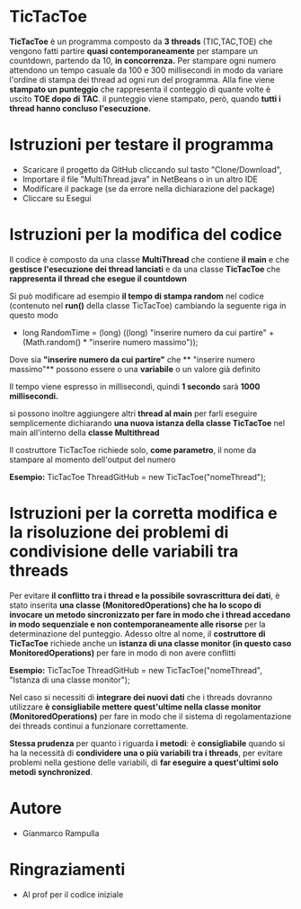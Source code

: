 # TicTacToe

**TicTacToe** è un programma composto da **3 threads** (TIC,TAC,TOE) che vengono fatti partire **quasi contemporaneamente** per stampare un countdown, partendo da 10, **in concorrenza.** 
Per stampare ogni numero attendono un tempo casuale da 100 e 300 millisecondi in modo da variare l'ordine di stampa dei thread ad ogni run del programma.
Alla fine viene **stampato un punteggio** che rappresenta il conteggio di quante volte è uscito **TOE dopo di TAC**. 
il punteggio viene stampato, però, quando **tutti i thread hanno concluso l'esecuzione.**

# Istruzioni per testare il programma
 - Scaricare il progetto da GitHub cliccando sul tasto "Clone/Download",
 - Importare il file "MultiThread.java" in NetBeans o in un altro IDE 
 - Modificare il package (se da errore nella dichiarazione del package)
 - Cliccare su Esegui
 
# Istruzioni per la modifica del codice

Il codice è composto da una classe **MultiThread** che contiene **il main** e che **gestisce l'esecuzione dei thread lanciati** e da una classe **TicTacToe** che **rappresenta il thread che esegue il countdown**

Si può modificare ad esempio **il tempo di stampa random** nel codice (contenuto nel **run()** della classe TicTacToe) cambiando la seguente riga in questo modo

- long  RandomTime = (long) ((long) "inserire numero da cui partire" + (Math.random() * "inserire numero massimo"));

Dove sia **"inserire numero da cui partire"** che **  "inserire numero massimo"** possono essere o una **variabile** o un valore già definito

Il tempo viene espresso in millisecondi, quindi **1 secondo** sarà **1000 millisecondi.**

si possono inoltre aggiungere altri **thread al main** per farli eseguire semplicemente dichiarando **una nuova istanza della classe TicTacToe** nel main all'interno della **classe Multithread**

Il costruttore TicTacToe richiede solo, **come parametro**, il nome da stampare al momento dell'output del numero

**Esempio:** TicTacToe ThreadGitHub = new TicTacToe("nomeThread");

# Istruzioni per la corretta modifica e la risoluzione dei problemi di condivisione delle variabili tra threads

Per evitare **il conflitto tra i thread e la possibile sovrascrittura dei dati**, è stato inserita **una classe (MonitoredOperations) che ha lo scopo di invocare un metodo sincronizzato per fare in modo che i thread accedano in modo sequenziale e non contemporaneamente alle risorse** per la determinazione del punteggio.
Adesso oltre al nome, il **costruttore di TicTacToe** richiede anche un **istanza di una classe monitor (in questo caso MonitoredOperations)** per fare in modo di non avere conflitti

**Esempio:** TicTacToe ThreadGitHub = new TicTacToe("nomeThread", "Istanza di una classe monitor");

Nel caso si necessiti di **integrare dei nuovi dati** che i threads dovranno utilizzare **è consigliabile mettere quest'ultime nella classe monitor (MonitoredOperations)** per fare in modo che il sistema di regolamentazione dei threads continui a funzionare correttamente.

**Stessa prudenza** per quanto i riguarda **i metodi**: è **consigliabile** quando si ha la necessità di **condividere una o più variabili tra i threads**, per evitare problemi nella gestione delle variabili, di **far eseguire a quest'ultimi solo metodi synchronized**. 


# Autore

- Gianmarco Rampulla

# Ringraziamenti

- Al prof per il codice iniziale
